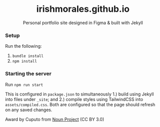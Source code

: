<h1 align="center">irishmorales.github.io</h1>
<p align="center">Personal portfolio site designed in Figma & built with Jekyll</p>

### Setup
Run the following:
1. `bundle install`
2. `npm install`

### Starting the server
Run `npm run start`

This is configured in `package.json` to simultaneously 1.) build using Jekyll into files under `_site`; and 2.) compile styles using TailwindCSS into `assets/compiled.css`. Both are configured so that the page should refresh on any saved changes.

Award by Cuputo from <a href="https://thenounproject.com/browse/icons/term/award/" target="_blank" title="Award Icons">Noun Project</a> (CC BY 3.0)